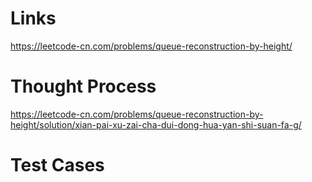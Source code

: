 # Links
https://leetcode-cn.com/problems/queue-reconstruction-by-height/

# Thought Process
https://leetcode-cn.com/problems/queue-reconstruction-by-height/solution/xian-pai-xu-zai-cha-dui-dong-hua-yan-shi-suan-fa-g/

# Test Cases

